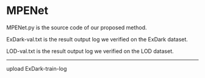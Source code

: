 # MPENet
MPENet.py is the source code of our proposed method.


ExDark-val.txt is the result output log we verified on the ExDark dataset.


LOD-val.txt is the result output log we verified on the LOD dataset.


---------------------------------------------------------------------------------------------------------------

upload ExDark-train-log
